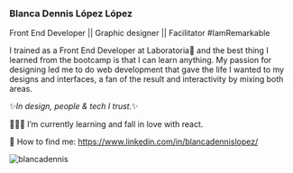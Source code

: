 ### Blanca Dennis López López
Front End Developer || Graphic designer || Facilitator #IamRemarkable 

I trained as a Front End Developer at Laboratoria💛 and the best thing I learned from the bootcamp is that I can learn anything. My passion for designing led me to do web development that gave the life I wanted to my designs and interfaces, a fan of the result and interactivity by mixing both areas.

✨*In design, people & tech I trust.*✨





👩🏻‍💻 I’m currently learning and fall in love with react.

🔮 How to find me: https://www.linkedin.com/in/blancadennislopez/


<p align="left"> <img src="https://github-readme-stats.vercel.app/api?username=blancadennis&show_icons=true&theme=gotham%22%20alt=%22blancadennis" alt="blancadennis" />
<!--
**BlancaDennis/BlancaDennis** is a ✨ _special_ ✨ repository because its `README.md` (this file) appears on your GitHub profile.



https://github-readme-stats.vercel.app/api?username=blancadennis&show_icons=true&theme=gotham%22%20alt=%22blancadennis
Here are some ideas to get you started:

- 🔭 I’m currently working on ...
- 🌱 I’m currently learning ...
- 👯 I’m looking to collaborate on ...
- 🤔 I’m looking for help with ...
- 💬 Ask me about ...
- 📫 How to reach me: ...
- 😄 Pronouns: ...
- ⚡ Fun fact: ...
-->
